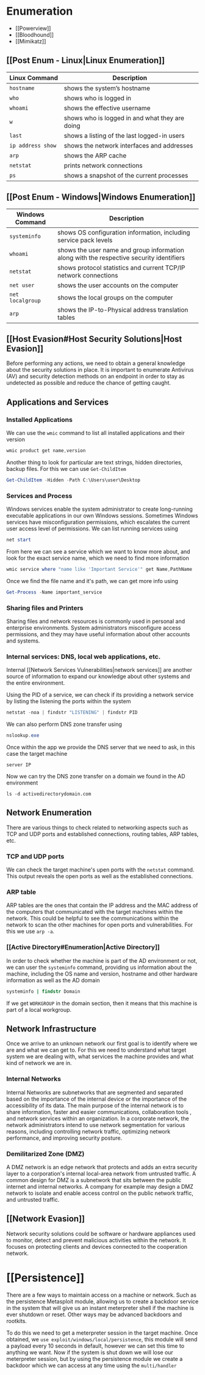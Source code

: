 # Enumeration
- [[Powerview]]
- [[Bloodhound]]
- [[Mimikatz]]

## [[Post Enum - Linux|Linux Enumeration]]
| Linux Command     | Description                                    |
| ----------------- | ---------------------------------------------- |
| `hostname`        | shows the system’s hostname                    |
| `who`             | shows who is logged in                         |
| `whoami`          | shows the effective username                   |
| `w`               | shows who is logged in and what they are doing |
| `last`            | shows a listing of the last logged-in users    |
| `ip address show` | shows the network interfaces and addresses     |
| `arp`             | shows the ARP cache                            |
| `netstat`         | prints network connections                     |
| `ps`              | shows a snapshot of the current processes      |

## [[Post Enum - Windows|Windows Enumeration]]

| Windows Command  | Description                                                                              |
| ---------------- | ---------------------------------------------------------------------------------------- |
| `systeminfo`     | shows OS configuration information, including service pack levels                        |
| `whoami`         | shows the user name and group information along with the respective security identifiers |
| `netstat`        | shows protocol statistics and current TCP/IP network connections                         |
| `net user`       | shows the user accounts on the computer                                                  |
| `net localgroup` | shows the local groups on the computer                                                   |
| `arp`            | shows the IP-to-Physical address translation tables                                      |

## [[Host Evasion#Host Security Solutions|Host Evasion]]
Before performing any actions, we need to obtain a general knowledge about the security solutions in place. It is important to enumerate Antivirus (AV) and security detection methods on an endpoint in order to stay as undetected as possible and reduce the chance of getting caught. 

## Applications and Services
### Installed Applications
We can use the `wmic` command to list all installed applications and their version
```powershell
wmic product get name,version
```
Another thing to look for particular are text strings, hidden directories, backup files. For this we can use `Get-ChildItem`
```powershell
Get-ChildItem -Hidden -Path C:\Users\user\Desktop
```

### Services and Process
Windows services enable the system administrator to create long-running executable applications in our own Windows sessions. Sometimes Windows services have misconfiguration permissions, which escalates the current user access level of permissions. 
We can list running services using 
```powershell
net start
```
From here we can see a service which we want to know more about, and look for the exact service name, which we need to find more information
```powershell
wmic service where "name like 'Important Service'" get Name,PathName
```
Once we find the file name and it's path, we can get more info using 
```powershell
Get-Process -Name important_service
```

### Sharing files and Printers
Sharing files and network resources is commonly used in personal and enterprise environments. System administrators misconfigure access permissions, and they may have useful information about other accounts and systems.

### Internal services: DNS, local web applications, etc.
Internal [[Network Services Vulnerabilities|network services]] are another source of information to expand our knowledge about other systems and the entire environment.

Using the PID of a service, we can check if its providing a network service by listing the listening the ports within the system
```powershell
netstat -noa | findstr "LISTENING" | findstr PID
```

We can also perform DNS zone transfer using 
```powershell
nslookup.exe
```
Once within the app we provide the DNS server that we need to ask, in this case the target machine
```
server IP
```
Now we can try the DNS zone transfer on a domain we found in the AD environment
```
ls -d activedirectorydomain.com
```

## Network Enumeration
There are various things to check related to networking aspects such as TCP and UDP ports and established connections, routing tables, ARP tables, etc.

### TCP and UDP ports
We can check the target machine's upen ports with the `netstat` command. This output reveals the open ports as well as the established connections.
### ARP table
ARP tables are the ones that contain the IP address and the MAC address of the computers that communicated with the target machines within the network. This could be helpful to see the communications within the network to scan the other machines for open ports and vulnerabilities. For this we use `arp -a`.
### [[Active Directory#Enumeration|Active Directory]]
In order to check whether the machine is part of the AD environment or not, we can user the `systeminfo` command, providing us information about the machine, including the OS name and version, hostname and other hardware information as well as the AD domain
```cmd
systeminfo | findstr Domain
```
If we get `WORKGROUP` in the domain section, then it means that this machine is part of a local workgroup.

## Network Infrastructure
Once we arrive to an unknown network our first goal is to identify where we are and what we can get to. For this we need to understand what target system we are dealing with, what services the machine provides and what kind of network we are in.

### Internal Networks
Internal Networks are subnetworks that are segmented and separated based on the importance of the internal device or the importance of the accessibility of its data. The main purpose of the internal network is to share information, faster and easier communications, collaboration tools , and network services within an organization.
In a corporate network, the network administrators intend to use network segmentation for various reasons, including controlling network traffic, optimizing network performance, and improving security posture.

### Demilitarized Zone (DMZ)
A DMZ network is an edge network that protects and adds an extra security layer to a corporation's internal local-area network from untrusted traffic. A common design for DMZ is a subnetwork that sits between the public internet and internal networks.
A company for example may design a DMZ network to isolate and enable access control on the public network traffic, and untrusted traffic.

## [[Network Evasion]]
Network security solutions could be software or hardware appliances used to monitor, detect and prevent malicious activities within the network. It focuses on protecting clients and devices connected to the cooperation network.

# [[Persistence]]
There are a few ways to maintain access on a machine or network. Such as the persistence Metasploit module, allowing us to create a backdoor service in the system that will give us an instant meterpreter shell if the machine is ever shutdown or reset.
Other ways may be advanced backdoors and rootkits.

To do this we need to get a meterpreter session in the target machine. Once obtained, we `use exploit/windows/local/persistence`, this module will send a payload every 10 seconds in default, however we can set this time to anything we want. 
Now if the system is shut down we will lose our meterpreter session, but by using the persistence module we create a backdoor which we can access at any time using the `multi/handler`